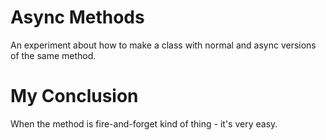 Async Methods
=============

An experiment about how to make a class with normal and async versions of the
same method.

My Conclusion
=============

When the method is fire-and-forget kind of thing - it's very easy.
